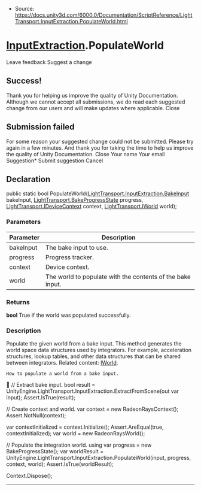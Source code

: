 * Source: https://docs.unity3d.com/6000.0/Documentation/ScriptReference/LightTransport.InputExtraction.PopulateWorld.html

#  [InputExtraction](https://docs.unity3d.com/6000.0/Documentation/ScriptReference/LightTransport.InputExtraction.html).PopulateWorld
Leave feedback
Suggest a change
## Success!
Thank you for helping us improve the quality of Unity Documentation. Although we cannot accept all submissions, we do read each suggested change from our users and will make updates where applicable.
Close
## Submission failed
For some reason your suggested change could not be submitted. Please <a>try again</a> in a few minutes. And thank you for taking the time to help us improve the quality of Unity Documentation.
Close
Your name Your email Suggestion* Submit suggestion
Cancel
## Declaration
public static bool PopulateWorld([LightTransport.InputExtraction.BakeInput](https://docs.unity3d.com/6000.0/Documentation/ScriptReference/LightTransport.InputExtraction.BakeInput.html) bakeInput, [LightTransport.BakeProgressState](https://docs.unity3d.com/6000.0/Documentation/ScriptReference/LightTransport.BakeProgressState.html) progress, [LightTransport.IDeviceContext](https://docs.unity3d.com/6000.0/Documentation/ScriptReference/LightTransport.IDeviceContext.html) context, [LightTransport.IWorld](https://docs.unity3d.com/6000.0/Documentation/ScriptReference/LightTransport.IWorld.html) world); 
### Parameters
Parameter | Description  
---|---  
bakeInput | The bake input to use.  
progress | Progress tracker.  
context | Device context.  
world | The world to populate with the contents of the bake input.  
### Returns
**bool** True if the world was populated successfully. 
### Description
Populate the given world from a bake input.
This method generates the world space data structures used by integrators. For example, acceleration structures, lookup tables, and other data structures that can be shared between integrators. Related content: [IWorld](https://docs.unity3d.com/6000.0/Documentation/ScriptReference/LightTransport.IWorld.html).
```
How to populate a world from a bake input.
```

// Extract bake input. bool result = UnityEngine.LightTransport.InputExtraction.ExtractFromScene(out var input); Assert.IsTrue(result);  
  
// Create context and world. var context = new RadeonRaysContext(); Assert.NotNull(context);  
  
var contextInitialized = context.Initialize(); Assert.AreEqual(true, contextInitialized); var world = new RadeonRaysWorld();  
  
// Populate the integration world. using var progress = new BakeProgressState(); var worldResult = UnityEngine.LightTransport.InputExtraction.PopulateWorld(input, progress, context, world); Assert.IsTrue(worldResult);  
  
Context.Dispose();
* * *
